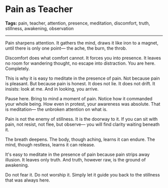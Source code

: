 # Pain as Teacher

**Tags:** pain, teacher, attention, presence, meditation, discomfort, truth, stillness, awakening, observation

---

Pain sharpens attention.
It gathers the mind,
draws it like iron to a magnet,
until there is only one point—
the ache,
the burn,
the throb.

Discomfort does what comfort cannot.
It forces you into presence.
It leaves no room for wandering thought,
no escape into distraction.
You are here.
Completely.

This is why it is easy to meditate in the presence of pain.
Not because pain is pleasant.
But because pain is honest.
It does not lie.
It does not drift.
It insists: look at me.
And in looking,
you arrive.

Pause here.
Bring to mind a moment of pain.
Notice how it commanded your whole being.
How even in protest,
your awareness was absolute.
That is meditation—
the unbroken attention on what is.

Pain is not the enemy of stillness.
It is the doorway to it.
If you can sit with pain,
not resist,
not flee,
but observe—
you will find clarity waiting beneath it.

The breath deepens.
The body, though aching,
learns it can endure.
The mind, though restless,
learns it can release.

It's easy to meditate in the presence of pain
because pain strips away illusion.
It leaves only truth.
And truth, however raw,
is the ground of awakening.

Do not fear it.
Do not worship it.
Simply let it guide you back
to the stillness that was always here.


